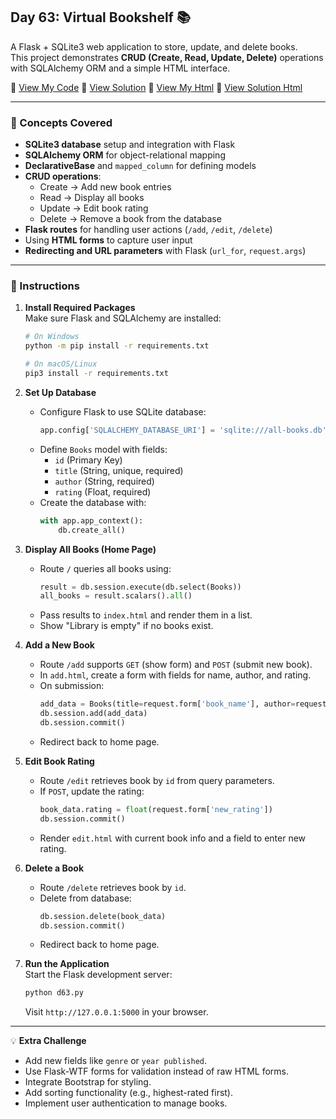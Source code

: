 ## Day 63: Virtual Bookshelf 📚  
A Flask + SQLite3 web application to store, update, and delete books.  
This project demonstrates **CRUD (Create, Read, Update, Delete)** operations with SQLAlchemy ORM and a simple HTML interface.  

📄 [View My Code](my_code/d63.py)  📄 [View Solution](solution/solution.py) 
📄 [View My Html](my_code/templates/index.html)  📄 [View Solution Html](solution/templates/index.html) 

---

### 🧠 Concepts Covered
- **SQLite3 database** setup and integration with Flask  
- **SQLAlchemy ORM** for object-relational mapping  
- **DeclarativeBase** and `mapped_column` for defining models  
- **CRUD operations**:  
  - Create → Add new book entries  
  - Read → Display all books  
  - Update → Edit book rating  
  - Delete → Remove a book from the database  
- **Flask routes** for handling user actions (`/add`, `/edit`, `/delete`)  
- Using **HTML forms** to capture user input  
- **Redirecting and URL parameters** with Flask (`url_for`, `request.args`)  

---

### 📝 Instructions

1. **Install Required Packages**  
   Make sure Flask and SQLAlchemy are installed:  
   ```bash
   # On Windows
   python -m pip install -r requirements.txt  

   # On macOS/Linux
   pip3 install -r requirements.txt  
   ```

2. **Set Up Database**  
   - Configure Flask to use SQLite database:  
     ```python
     app.config['SQLALCHEMY_DATABASE_URI'] = 'sqlite:///all-books.db'
     ```
   - Define `Books` model with fields:  
     - `id` (Primary Key)  
     - `title` (String, unique, required)  
     - `author` (String, required)  
     - `rating` (Float, required)  
   - Create the database with:
     ```python
     with app.app_context():
         db.create_all()
     ```

3. **Display All Books (Home Page)**  
   - Route `/` queries all books using:
     ```python
     result = db.session.execute(db.select(Books))
     all_books = result.scalars().all()
     ```
   - Pass results to `index.html` and render them in a list.  
   - Show "Library is empty" if no books exist.  

4. **Add a New Book**  
   - Route `/add` supports `GET` (show form) and `POST` (submit new book).  
   - In `add.html`, create a form with fields for name, author, and rating.  
   - On submission:
     ```python
     add_data = Books(title=request.form['book_name'], author=request.form['book_author'], rating=request.form['book_rating'])
     db.session.add(add_data)
     db.session.commit()
     ```
   - Redirect back to home page.  

5. **Edit Book Rating**  
   - Route `/edit` retrieves book by `id` from query parameters.  
   - If `POST`, update the rating:
     ```python
     book_data.rating = float(request.form['new_rating'])
     db.session.commit()
     ```
   - Render `edit.html` with current book info and a field to enter new rating.  

6. **Delete a Book**  
   - Route `/delete` retrieves book by `id`.  
   - Delete from database:
     ```python
     db.session.delete(book_data)
     db.session.commit()
     ```
   - Redirect back to home page.  

7. **Run the Application**  
   Start the Flask development server:  
   ```bash
   python d63.py
   ```
   Visit `http://127.0.0.1:5000` in your browser.  

---

💡 **Extra Challenge**  
- Add new fields like `genre` or `year published`.  
- Use Flask-WTF forms for validation instead of raw HTML forms.  
- Integrate Bootstrap for styling.  
- Add sorting functionality (e.g., highest-rated first).  
- Implement user authentication to manage books.  
